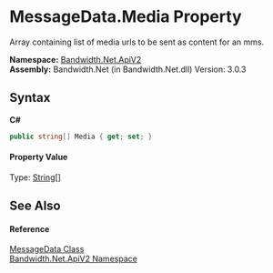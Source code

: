 ﻿# MessageData.Media Property 
 

Array containing list of media urls to be sent as content for an mms.

**Namespace:**&nbsp;<a href ="N_Bandwidth_Net_ApiV2.md">Bandwidth.Net.ApiV2</a><br />**Assembly:**&nbsp;Bandwidth.Net (in Bandwidth.Net.dll) Version: 3.0.3

## Syntax

**C#**<br />
``` C#
public string[] Media { get; set; }
```


#### Property Value
Type: <a href="http://msdn2.microsoft.com/en-us/library/s1wwdcbf" target="_blank">String</a>[]

## See Also


#### Reference
<a href ="T_Bandwidth_Net_ApiV2_MessageData.md">MessageData Class</a><br /><a href ="N_Bandwidth_Net_ApiV2.md">Bandwidth.Net.ApiV2 Namespace</a><br />